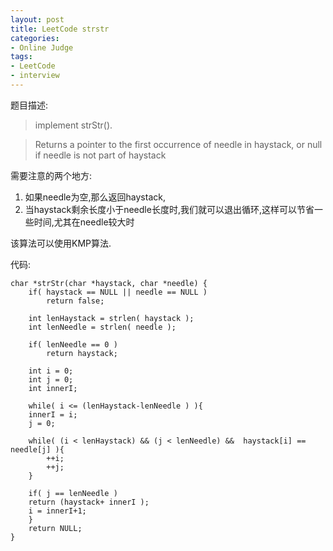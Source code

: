 ```yaml
---
layout: post 
title: LeetCode strstr
categories:
- Online Judge
tags:
- LeetCode
- interview
---
```


题目描述:

> implement strStr().

> Returns a pointer to the first occurrence of needle in haystack, or null if needle is not part of haystack

需要注意的两个地方:

1. 如果needle为空,那么返回haystack,
2. 当haystack剩余长度小于needle长度时,我们就可以退出循环,这样可以节省一些时间,尤其在needle较大时

该算法可以使用KMP算法.

代码:

    char *strStr(char *haystack, char *needle) {
        if( haystack == NULL || needle == NULL )
            return false;
        
        int lenHaystack = strlen( haystack );
        int lenNeedle = strlen( needle );
        
        if( lenNeedle == 0 )
            return haystack;
            
        int i = 0;
        int j = 0;
        int innerI;
        
        while( i <= (lenHaystack-lenNeedle ) ){
	    innerI = i;
	    j = 0;
	    
	    while( (i < lenHaystack) && (j < lenNeedle) &&  haystack[i] == needle[j] ){
		    ++i;
		    ++j;
	    }

	    if( j == lenNeedle )
		return (haystack+ innerI );
	    i = innerI+1;
        }
        return NULL;
    }
